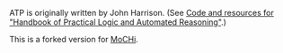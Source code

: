 ATP is originally written by John Harrison.
(See [Code and resources for "Handbook of Practical Logic and Automated Reasoning"](https://www.cl.cam.ac.uk/~jrh13/atp/).)

This is a forked version for [MoCHi](https://github.com/hopv/MoCHi).
